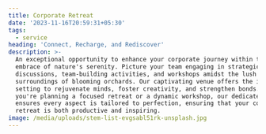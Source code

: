 ```yaml
---
title: Corporate Retreat
date: '2023-11-16T20:59:31+05:30'
tags:
  - service
heading: 'Connect, Recharge, and Rediscover'
description: >-
  An exceptional opportunity to enhance your corporate journey within the
  embrace of nature's serenity. Picture your team engaging in strategic
  discussions, team-building activities, and workshops amidst the lush
  surroundings of blooming orchards. Our captivating venue offers the ideal
  setting to rejuvenate minds, foster creativity, and strengthen bonds. Whether
  you're planning a focused retreat or a dynamic workshop, our dedicated team
  ensures every aspect is tailored to perfection, ensuring that your corporate
  retreat is both productive and inspiring.
image: /media/uploads/stem-list-evgsabl51rk-unsplash.jpg
---
```


